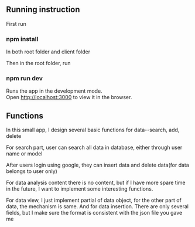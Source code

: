 
## Running instruction

First run

### npm install

In both root folder and client folder

Then in the root folder, run

### npm run dev

Runs the app in the development mode.<br>
Open [http://localhost:3000](http://localhost:3000) to view it in the browser.

## Functions

In this small app, I design several basic functions for data--search, add, delete

For search part, user can search all data in database, either through user name or model

After users login using google, they can insert data and delete data(for data belongs to user only)

For data analysis content there is no content, but if I have more spare time in the future, I want to implement some interesting functions.

For data view, I just implement partial of data object, for the other part of data, the mechanism is same.
And for data insertion. There are only several fields, but I make sure the format is consistent with the json file you gave me
